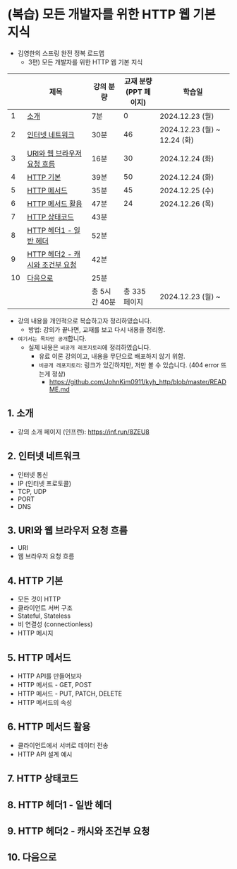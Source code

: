 # (복습) 모든 개발자를 위한 HTTP 웹 기본 지식

- 김영한의 스프링 완전 정복 로드맵
    - 3편) 모든 개발자를 위한 HTTP 웹 기본 지식


|    | 제목                                                | 강의 분량     | 교재 분량<br>(PPT 페이지) | 학습일                        |
|----|---------------------------------------------------|-----------|--------------------|----------------------------|
| 1  | [소개](#1-소개)                                       | 7분        | 0                  | 2024.12.23 (월)             |
| 2  | [인터넷 네트워크](#2-인터넷-네트워크)                           | 30분       | 46                 | 2024.12.23 (월) ~ 12.24 (화) |
| 3  | [URI와 웹 브라우저 요청 흐름](#3-uri와-웹-브라우저-요청-흐름)         | 16분       | 30                 | 2024.12.24 (화)             |
| 4  | [HTTP 기본](#4-http-기본)                             | 39분       | 50                 | 2024.12.24 (화)             |
| 5  | [HTTP 메서드](#5-http-메서드)                           | 35분       | 45                 | 2024.12.25 (수)             |
| 6  | [HTTP 메서드 활용](#6-http-메서드-활용)                     | 47분       | 24                 | 2024.12.26 (목)             |
| 7  | [HTTP 상태코드](#7-http-상태코드)                         | 43분       |                    |                            |
| 8  | [HTTP 헤더1 - 일반 헤더](#8-http-헤더1---일반-헤더)           | 52분       |                    |                            |
| 9  | [HTTP 헤더2 - 캐시와 조건부 요청](#9-http-헤더2---캐시와-조건부-요청) | 42분       |                    |                            |
| 10 | [다음으로](#10-다음으로)                                  | 25분       |                    |                            |
|    |                                                   | 총 5시간 40분 | 총 335 페이지          | 2024.12.23 (월) ~           |

- 강의 내용을 개인적으로 복습하고자 정리하였습니다.
  - 방법: 강의가 끝나면, 교재를 보고 다시 내용을 정리함.
- `여기서는 목차만 공개`합니다.
  - 실제 내용은 `비공개 레포지토리`에 정리하였습니다.
    - 유료 이론 강의이고, 내용을 무단으로 배포하지 않기 위함.
    - `비공개 레포지토리`: 링크가 있긴하지만, 저만 볼 수 있습니다. (404 error 뜨는게 정상)
      - https://github.com/JohnKim0911/kyh_http/blob/master/README.md

## 1. 소개

- 강의 소개 페이지 (인프런): https://inf.run/8ZEU8

## 2. 인터넷 네트워크

- 인터넷 통신
- IP (인터넷 프로토콜)
- TCP, UDP
- PORT
- DNS

## 3. URI와 웹 브라우저 요청 흐름

- URI
- 웹 브라우저 요청 흐름

## 4. HTTP 기본

- 모든 것이 HTTP
- 클라이언트 서버 구조
- Stateful, Stateless
- 비 연결성 (connectionless)
- HTTP 메시지

## 5. HTTP 메서드

- HTTP API를 만들어보자
- HTTP 메서드 - GET, POST
- HTTP 메서드 - PUT, PATCH, DELETE
- HTTP 메서드의 속성

## 6. HTTP 메서드 활용

- 클라이언트에서 서버로 데이터 전송
- HTTP API 설계 예시

## 7. HTTP 상태코드

## 8. HTTP 헤더1 - 일반 헤더

## 9. HTTP 헤더2 - 캐시와 조건부 요청

## 10. 다음으로
